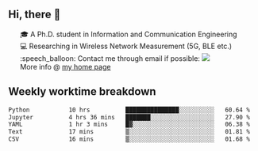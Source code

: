 <h2 > Hi, there 👋 </h3>

<div >
 <ul>
 🎓 A Ph.D. student in Information and Communication Engineering <br>
 💻 Researching in Wireless Network Measurement (5G, BLE etc.)<br>
 :speech_balloon: Contact me through email if possible: <a href="mailto:ethanjia@sjtu.edu.cn"><img src="https://img.shields.io/badge/-ethanjia@sjtu.edu.cn-c14438?style=plastic&logo=Gmail&logoColor=white&link=mailto:mailto:ethanjia@sjtu.edu.cn"></a> <br>
  More info @ <a href="https://haifengjia.github.io">my home page</a>
 </ul>
</div>

<h2 >
Weekly worktime breakdown
</h1>


<!--START_SECTION:waka-->

```txt
Python           10 hrs          ███████████████░░░░░░░░░░   60.64 %
Jupyter          4 hrs 36 mins   ███████░░░░░░░░░░░░░░░░░░   27.90 %
YAML             1 hr 3 mins     █▓░░░░░░░░░░░░░░░░░░░░░░░   06.38 %
Text             17 mins         ▒░░░░░░░░░░░░░░░░░░░░░░░░   01.81 %
CSV              16 mins         ▒░░░░░░░░░░░░░░░░░░░░░░░░   01.68 %
```

<!--END_SECTION:waka-->



